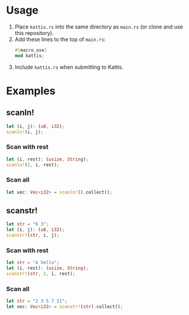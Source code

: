 # Usage
1. Place `kattis.rs` into the same directory as `main.rs` (or clone and use this repository).
2. Add these lines to the top of `main.rs`:
    ```rust
    #[macro_use]
    mod kattis;
    ```
3. Include `kattis.rs` when submitting to Kattis.
# Examples
## scanln!
```rust
let (i, j): (u8, i32);
scanln!(i, j);
```
### Scan with rest
```rust
let (i, rest): (usize, String);
scanln!(2, i, rest);
```
### Scan all
```rust
let vec: Vec<i32> = scanln!().collect();
```
## scanstr!
```rust
let str = "6 3";
let (i, j): (u8, i32);
scanstr!(str, i, j);
```
### Scan with rest
```rust
let str = "4 hello";
let (i, rest): (usize, String);
scanstr!(str, 2, i, rest);
```
### Scan all
```rust
let str = "2 3 5 7 11";
let vec: Vec<i32> = scanstr!(str).collect();
```